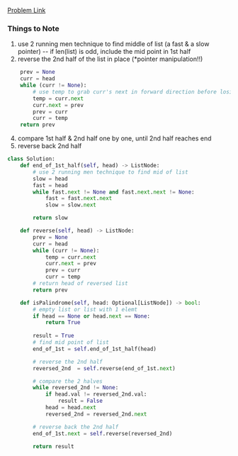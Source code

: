 [Problem Link](https://leetcode.com/problems/palindrome-linked-list/description/)

### Things to Note
1. use 2 running men technique to find middle of list (a fast & a slow pointer) -- if len(list) is odd, include the mid point in 1st half
2. reverse the 2nd half of the list in place (*pointer manipulation!!)
```python
    prev = None
    curr = head
    while (curr != None):
        # use temp to grab curr's next in forward direction before losing it!
        temp = curr.next
        curr.next = prev
        prev = curr
        curr = temp
    return prev  
```
4. compare 1st half & 2nd half one by one, until 2nd half reaches end
5. reverse back 2nd half


```python
class Solution:
    def end_of_1st_half(self, head) -> ListNode:
        # use 2 running men technique to find mid of list
        slow = head
        fast = head
        while fast.next != None and fast.next.next != None:
            fast = fast.next.next
            slow = slow.next

        return slow

    def reverse(self, head) -> ListNode:
        prev = None
        curr = head
        while (curr != None):
            temp = curr.next
            curr.next = prev
            prev = curr
            curr = temp
        # return head of reversed list
        return prev

    def isPalindrome(self, head: Optional[ListNode]) -> bool:
        # empty list or list with 1 elemt
        if head == None or head.next == None:
            return True
        
        result = True 
        # find mid point of list
        end_of_1st = self.end_of_1st_half(head)

        # reverse the 2nd half
        reversed_2nd  = self.reverse(end_of_1st.next)

        # compare the 2 halves
        while reversed_2nd != None:
            if head.val != reversed_2nd.val:
                result = False
            head = head.next
            reversed_2nd = reversed_2nd.next

        # reverse back the 2nd half
        end_of_1st.next = self.reverse(reversed_2nd)

        return result
```
